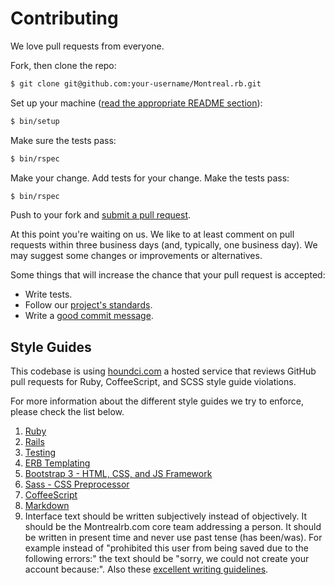 # Contributing

We love pull requests from everyone.

Fork, then clone the repo:

```bash
$ git clone git@github.com:your-username/Montreal.rb.git
```

Set up your machine ([read the appropriate README section](README.md#development-setup)):

```bash
$ bin/setup
```

Make sure the tests pass:

```bash
$ bin/rspec
```

Make your change. Add tests for your change. Make the tests pass:

```bash
$ bin/rspec
```

Push to your fork and [submit a pull request][pr].

At this point you're waiting on us. We like to at least comment on pull requests
within three business days (and, typically, one business day). We may suggest
some changes or improvements or alternatives.

Some things that will increase the chance that your pull request is accepted:

* Write tests.
* Follow our [project's standards](#style-guides).
* Write a [good commit message][commit].

## Style Guides

This codebase is using [houndci.com](https://houndci.com) a hosted service that
reviews GitHub pull requests for Ruby, CoffeeScript, and SCSS style guide violations.

For more information about the different style guides we try to enforce, please
check the list below.

1.  [Ruby](https://github.com/bbatsov/ruby-style-guide)
1.  [Rails](https://github.com/bbatsov/rails-style-guide)
1.  [Testing](https://github.com/thoughtbot/guides/tree/master/style/testing)
1.  [ERB Templating](http://www.stuartellis.eu/articles/erb/)
1.  [Bootstrap 3 - HTML, CSS, and JS Framework](http://getbootstrap.com/)
1.  [Sass - CSS Preprocessor](http://sass-lang.com/)
1.  [CoffeeScript](https://github.com/thoughtbot/guides/tree/master/style/coffeescript)
1.  [Markdown](http://www.cirosantilli.com/markdown-style-guide/)
1.  Interface text should be written subjectively instead of objectively. It should be the Montrealrb.com core team addressing a person. It should be written in present time and never use past tense (has been/was). For example instead of "prohibited this user from being saved due to the following errors:" the text should be "sorry, we could not create your account because:". Also these [excellent writing guidelines](https://github.com/NARKOZ/guides#writing).

[commit]: http://tbaggery.com/2008/04/19/a-note-about-git-commit-messages.html
[pr]: https://github.com/montrealrb/Montreal.rb/compare/
